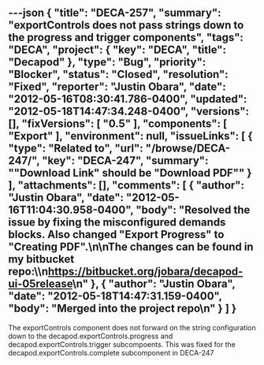 ---json
{
  "title": "DECA-257",
  "summary": "exportControls does not pass strings down to the progress and trigger components",
  "tags": "DECA",
  "project": {
    "key": "DECA",
    "title": "Decapod"
  },
  "type": "Bug",
  "priority": "Blocker",
  "status": "Closed",
  "resolution": "Fixed",
  "reporter": "Justin Obara",
  "date": "2012-05-16T08:30:41.786-0400",
  "updated": "2012-05-18T14:47:34.248-0400",
  "versions": [],
  "fixVersions": [
    "0.5"
  ],
  "components": [
    "Export"
  ],
  "environment": null,
  "issueLinks": [
    {
      "type": "Related to",
      "url": "/browse/DECA-247/",
      "key": "DECA-247",
      "summary": "\"Download Link\" should be \"Download PDF\""
    }
  ],
  "attachments": [],
  "comments": [
    {
      "author": "Justin Obara",
      "date": "2012-05-16T11:04:30.958-0400",
      "body": "Resolved the issue by fixing the misconfigured demands blocks. Also changed \"Export Progress\" to \"Creating PDF\".\n\nThe changes can be found in my bitbucket repo:\\\n<https://bitbucket.org/jobara/decapod-ui-05release>\n"
    },
    {
      "author": "Justin Obara",
      "date": "2012-05-18T14:47:31.159-0400",
      "body": "Merged into the project repo\n"
    }
  ]
}
---
The exportControls component does not forward on the string configuration down to the decapod.exportControls.progress and decapod.exportControls.trigger subcompoents. This was fixed for the decapod.exportControls.complete subcomponent in DECA-247

        